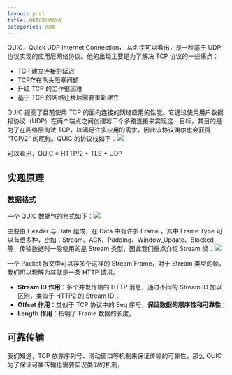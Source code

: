 ```yaml
---
layout: post
title: QUIC网络协议
categories: 网络
---
```


QUIC，Quick UDP Internet Connection， 从名字可以看出，是一种基于 UDP 协议实现的应用层网络协议。他的出现主要是为了解决 TCP 协议的一些痛点：

- TCP 建立连接的延迟
- TCP存在队头阻塞问题
- 升级 TCP 的工作很困难
- 基于 TCP 的网络迁移后需要重新建立

QUIC 提高了目前使用 TCP 的面向连接的网络应用的性能。它通过使用用户数据报协议（UDP）在两个端点之间创建若干个多路连接来实现这一目标，其目的是为了在网络层淘汰 TCP，以满足许多应用的需求，因此该协议偶尔也会获得 “TCP/2” 的昵称。QUIC 的协议栈如下：![](https://blogimg-1253107768.cos.ap-guangzhou.myqcloud.com/blogImage/20220810142337.png)

可以看出，QUIC = HTTP/2 + TLS + UDP

## 实现原理

### 数据格式

一个 QUIC 数据包的格式如下：![](https://blogimg-1253107768.cos.ap-guangzhou.myqcloud.com/blogImage/20220810142750.png)

主要由 Header 与 Data 组成，在 Data 中有许多 Frame ，其中 Frame Type 可以有很多种，比如：Stream、ACK、Padding、Window_Update、Blocked 等，传输数据时一般使用的是 Stream 类型，因此我们重点介绍 Stream 帧：![](https://blogimg-1253107768.cos.ap-guangzhou.myqcloud.com/blogImage/20220810143721.png)

一个 Packet 报文中可以存多个这样的 Stream Frame，对于 Stream 类型的帧，我们可以理解为其就是一条 HTTP 请求。

- **Stream ID 作用**：多个并发传输的 HTTP 消息，通过不同的 Stream ID 加以区别，类似于 HTTP2 的 Stream ID；
- **Offset 作用**：类似于 TCP 协议中的 Seq 序号，**保证数据的顺序性和可靠性**；
- **Length 作用**：指明了 Frame 数据的长度。



## 可靠传输

我们知道，TCP 依靠序列号、滑动窗口等机制来保证传输的可靠性，那么 QUIC 为了保证可靠传输也需要实现类似的机制。